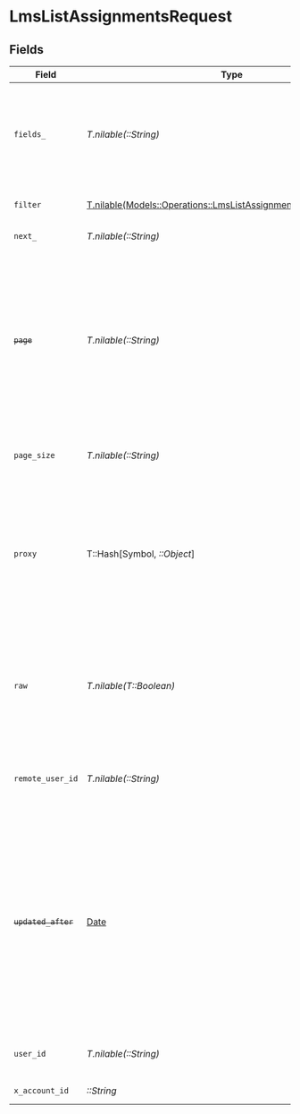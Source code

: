 # LmsListAssignmentsRequest


## Fields

| Field                                                                                                                                                                                                                                                                     | Type                                                                                                                                                                                                                                                                      | Required                                                                                                                                                                                                                                                                  | Description                                                                                                                                                                                                                                                               | Example                                                                                                                                                                                                                                                                   |
| ------------------------------------------------------------------------------------------------------------------------------------------------------------------------------------------------------------------------------------------------------------------------- | ------------------------------------------------------------------------------------------------------------------------------------------------------------------------------------------------------------------------------------------------------------------------- | ------------------------------------------------------------------------------------------------------------------------------------------------------------------------------------------------------------------------------------------------------------------------- | ------------------------------------------------------------------------------------------------------------------------------------------------------------------------------------------------------------------------------------------------------------------------- | ------------------------------------------------------------------------------------------------------------------------------------------------------------------------------------------------------------------------------------------------------------------------- |
| `fields_`                                                                                                                                                                                                                                                                 | *T.nilable(::String)*                                                                                                                                                                                                                                                     | :heavy_minus_sign:                                                                                                                                                                                                                                                        | The comma separated list of fields that will be returned in the response (if empty, all fields are returned)                                                                                                                                                              | id,remote_id,external_reference,user_id,remote_user_id,course_id,remote_course_id,updated_at,created_at,due_date,status,progress,learning_object_type,learning_object_id,remote_learning_object_id,learning_object_external_reference,certificate_url,result,completed_at |
| `filter`                                                                                                                                                                                                                                                                  | [T.nilable(Models::Operations::LmsListAssignmentsQueryParamFilter)](../../models/operations/lmslistassignmentsqueryparamfilter.md)                                                                                                                                        | :heavy_minus_sign:                                                                                                                                                                                                                                                        | LMS Assignment Filter                                                                                                                                                                                                                                                     |                                                                                                                                                                                                                                                                           |
| `next_`                                                                                                                                                                                                                                                                   | *T.nilable(::String)*                                                                                                                                                                                                                                                     | :heavy_minus_sign:                                                                                                                                                                                                                                                        | The unified cursor                                                                                                                                                                                                                                                        |                                                                                                                                                                                                                                                                           |
| ~~`page`~~                                                                                                                                                                                                                                                                | *T.nilable(::String)*                                                                                                                                                                                                                                                     | :heavy_minus_sign:                                                                                                                                                                                                                                                        | : warning: ** DEPRECATED **: This will be removed in a future release, please migrate away from it as soon as possible.<br/><br/>The page number of the results to fetch                                                                                                  |                                                                                                                                                                                                                                                                           |
| `page_size`                                                                                                                                                                                                                                                               | *T.nilable(::String)*                                                                                                                                                                                                                                                     | :heavy_minus_sign:                                                                                                                                                                                                                                                        | The number of results per page (default value is 25)                                                                                                                                                                                                                      |                                                                                                                                                                                                                                                                           |
| `proxy`                                                                                                                                                                                                                                                                   | T::Hash[Symbol, *::Object*]                                                                                                                                                                                                                                               | :heavy_minus_sign:                                                                                                                                                                                                                                                        | Query parameters that can be used to pass through parameters to the underlying provider request by surrounding them with 'proxy' key                                                                                                                                      |                                                                                                                                                                                                                                                                           |
| `raw`                                                                                                                                                                                                                                                                     | *T.nilable(T::Boolean)*                                                                                                                                                                                                                                                   | :heavy_minus_sign:                                                                                                                                                                                                                                                        | Indicates that the raw request result should be returned in addition to the mapped result (default value is false)                                                                                                                                                        |                                                                                                                                                                                                                                                                           |
| `remote_user_id`                                                                                                                                                                                                                                                          | *T.nilable(::String)*                                                                                                                                                                                                                                                     | :heavy_minus_sign:                                                                                                                                                                                                                                                        | Provider's unique identifier of the user related to the assignment                                                                                                                                                                                                        | e3cb75bf-aa84-466e-a6c1-b8322b257a48                                                                                                                                                                                                                                      |
| ~~`updated_after`~~                                                                                                                                                                                                                                                       | [Date](https://ruby-doc.org/stdlib-2.6.1/libdoc/date/rdoc/Date.html)                                                                                                                                                                                                      | :heavy_minus_sign:                                                                                                                                                                                                                                                        | : warning: ** DEPRECATED **: This will be removed in a future release, please migrate away from it as soon as possible.<br/><br/>Use a string with a date to only select results updated after that given date                                                            | 2020-01-01T00:00:00.000Z                                                                                                                                                                                                                                                  |
| `user_id`                                                                                                                                                                                                                                                                 | *T.nilable(::String)*                                                                                                                                                                                                                                                     | :heavy_minus_sign:                                                                                                                                                                                                                                                        | The user ID associated with this assignment                                                                                                                                                                                                                               | c28xyrc55866bvuv                                                                                                                                                                                                                                                          |
| `x_account_id`                                                                                                                                                                                                                                                            | *::String*                                                                                                                                                                                                                                                                | :heavy_check_mark:                                                                                                                                                                                                                                                        | The account identifier                                                                                                                                                                                                                                                    |                                                                                                                                                                                                                                                                           |
